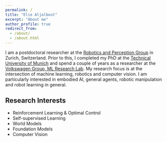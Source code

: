 ```yaml
---
permalink: /
title: "Elie Aljalbout"
excerpt: "About me"
author_profile: true
redirect_from: 
  - /about/
  - /about.html
---
```


I am a postdoctoral researcher at the [Robotics and Perception Group](https://rpg.ifi.uzh.ch/) in Zurich, Switzerland. Prior to this, I completed my PhD at the [Technical University of Munich](https://www.tum.de/) and spend a couple of years as a researcher at the [Volkswagen Group, ML Research Lab](https://argmax.ai/). My research focus is at the intersection of machine learning, robotics and computer vision. I am particularly interested in embodied AI, general agents, robotic manipulation and robot learning in general. 

Research Interests
--------

- Reinforcement Learning & Optimal Control
- Self-supervised Learning
- World Models
- Foundation Models
- Computer Vision

